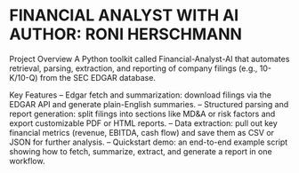 # FINANCIAL ANALYST WITH AI AUTHOR: RONI HERSCHMANN
Project Overview
A Python toolkit called Financial-Analyst-AI that automates retrieval, parsing, extraction, and reporting of company filings (e.g., 10-K/10-Q) from the SEC EDGAR database.

Key Features
– Edgar fetch and summarization: download filings via the EDGAR API and generate plain-English summaries.
– Structured parsing and report generation: split filings into sections like MD&A or risk factors and export customizable PDF or HTML reports.
– Data extraction: pull out key financial metrics (revenue, EBITDA, cash flow) and save them as CSV or JSON for further analysis.
– Quickstart demo: an end-to-end example script showing how to fetch, summarize, extract, and generate a report in one workflow.
